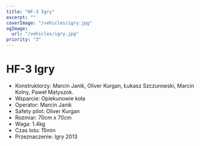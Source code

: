 ```yaml
---
title: "HF-3 Igry"
excerpt: ""
coverImage: "/vehicles/igry.jpg"
ogImage:
  url: "/vehicles/igry.jpg"
priority: "3"
---
```


# HF-3 Igry

- Konstruktorzy: Marcin Janik, Oliver Kurgan, Łukasz Szczurowski, Marcin Kolny, Paweł Matyszok.
- Wsparcie: Opiekunowie koła
- Operator: Marcin Janik
- Safety pilot: Oliver Kurgan
- Rozmiar: 70cm x 70cm
- Waga: 1.4kg
- Czas lotu: 15min
- Przeznaczenie: Igry 2013

